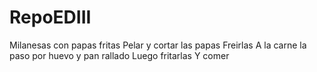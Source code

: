 # RepoEDIII
Milanesas con papas fritas
Pelar y cortar las papas
Freirlas
A la carne la paso por huevo y pan rallado
Luego fritarlas
Y comer 
